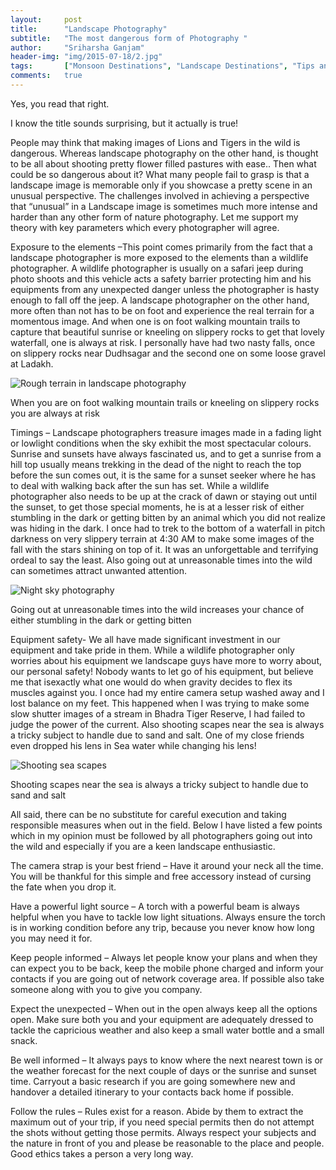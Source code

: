 ```yaml
---
layout:     post
title:      "Landscape Photography"
subtitle:   "The most dangerous form of Photography "
author:     "Sriharsha Ganjam"
header-img: "img/2015-07-18/2.jpg"
tags:		["Monsoon Destinations", "Landscape Destinations", "Tips and Tricks"]
comments:   true
---
```



<p>Yes, you read that right.</p>

<p>I know the title sounds surprising, but it actually is true!</p>

<p>People may think that making images of Lions and Tigers in the wild is dangerous. Whereas landscape photography on the other hand, is thought to be all about shooting pretty flower filled pastures with ease.. Then what could be so dangerous about it? What many people fail to grasp is that a landscape image is memorable only if you showcase a pretty scene in an unusual perspective. The challenges involved in  achieving  a perspective that “unusual”  in a Landscape image is sometimes much more intense and harder than any other form of nature photography. Let me support my theory with key parameters which every photographer will agree.</p>

<p>Exposure to the elements –This point comes primarily from the fact that a landscape photographer is more exposed to the elements than a wildlife photographer. A wildlife photographer is usually on a safari jeep during photo shoots and this vehicle acts a safety barrier protecting him and his equipments from any unexpected danger unless the photographer is hasty enough to fall off the jeep. A landscape photographer on the other hand, more often than not has to be on foot and experience the real terrain for a momentous image. And when one is on foot walking mountain trails to capture that beautiful sunrise or kneeling on slippery rocks to get that lovely waterfall, one is always at risk. I personally have had two nasty falls, once on slippery rocks near Dudhsagar and the second one on some loose gravel at Ladakh.</p>

<img src="{{ site.baseurl}}/img/2015-07-18/1.jpg" alt="Rough terrain in landscape photography">
<p>When you are on foot walking mountain trails or kneeling on slippery rocks you are always at risk</p>

<p>Timings – Landscape photographers treasure images made in a fading light or lowlight conditions when the sky exhibit the most spectacular colours. Sunrise and sunsets have always fascinated us, and to get a sunrise from a hill top usually means trekking in the dead of the night to reach the top before the sun comes out, it is the same for a sunset seeker where he has to deal with walking back after the sun has set. While a wildlife photographer also needs to be up at the crack of dawn or staying out until the sunset, to get those special moments, he is at a lesser risk of either stumbling in the dark or getting bitten by an animal which you did not realize was hiding in the dark. I once had to trek to the bottom of a waterfall in pitch darkness on very slippery terrain at 4:30 AM to make some images of the fall with the stars shining on top of it. It was an unforgettable and terrifying ordeal to say the least. Also going out at unreasonable times into the wild can sometimes attract unwanted attention.</p>

<img src="{{ site.baseurl}}/img/2015-07-18/2.jpg" alt="Night sky photography">
<p>Going out at unreasonable times into the wild increases your chance of either stumbling in the dark or getting bitten</p>

<p>Equipment safety- We all have made significant investment in our equipment and take pride in them. While a wildlife photographer only worries about his equipment we landscape guys have more to worry about, our personal safety! Nobody wants to let go of his equipment, but believe me that isexactly what one would do when gravity decides to flex its muscles against you. I once had my entire camera setup washed away and I lost balance on my feet. This happened when I was trying to make some slow shutter images of a stream in Bhadra Tiger Reserve, I had failed to judge the power of the current. Also shooting scapes near the sea is always a tricky subject to handle due to sand and salt. One of my close friends even dropped his lens in Sea water while changing his lens!</p>

<img src="{{ site.baseurl}}/img/2015-07-18/3.jpg" alt="Shooting sea scapes">
<p>Shooting scapes near the sea is always a tricky subject to handle due to sand and salt</p>

<p>All said, there can be no substitute for careful execution and taking responsible measures when out in the field. Below I have listed a few points which in my opinion must be followed by all photographers going out into the wild and especially if you are a keen landscape enthusiastic.</p>

<p>The camera strap is your best friend – Have it around your neck all the time. You will be thankful for this simple and free accessory instead of cursing the fate when you drop it.</p>

<p>Have a powerful light source – A torch with a powerful beam is always helpful when you have to tackle low light situations. Always ensure the torch is in working condition before any trip, because you never know how long you may need it for.</p>

<p>Keep people informed – Always let people know your plans and when they can expect you to be back, keep the mobile phone charged and inform your contacts if you are going out of network coverage area. If possible also take someone along with you to give you company.</p>

<p>Expect the unexpected – When out in the open always keep all the options open. Make sure both you and your equipment are adequately dressed to tackle the capricious weather and also keep a small water bottle and a small snack.</p>

<p>Be well informed – It always pays to know where the next nearest town is or the weather forecast for the next couple of days or the sunrise and sunset time. Carryout a basic research if you are going somewhere new and handover a detailed itinerary to your contacts back home if possible.</p>

<p>Follow the rules – Rules exist for a reason. Abide by them to extract the maximum out of your trip, if you need special permits then do not attempt the shots without getting those permits. Always respect your subjects and the nature in front of you and please be reasonable to the place and people. Good ethics takes a person a very long way.</p>





